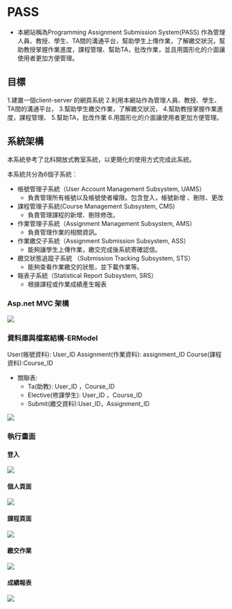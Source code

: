 # PASS
 - 本網站稱為Programming Assignment Submission System(PASS)
    作為管理人員、教授、學生、TA間的溝通平台，幫助學生上傳作業，了解繳交狀況，幫助教授掌握作業進度，課程管理、幫助TA，批改作業，並且用圖形化的介面讓使用者更加方便管理。
    
## 目標
1.建置一個client-server 的網頁系統
2.利用本網站作為管理人員、教授、學生、TA間的溝通平台，
3.幫助學生繳交作業，了解繳交狀況，
4.幫助教授掌握作業進度，課程管理、
5.幫助TA，批改作業
6.用圖形化的介面讓使用者更加方便管理。


## 系統架構


本系統參考了北科開放式教室系統，以更簡化的使用方式完成此系統。

本系統共分為6個子系統︰
- 帳號管理子系統（User Account Management Subsystem, UAMS）
    - 負責管理所有帳號以及帳號使者權限。包含登入，帳號新增 、刪除、更改
- 課程管理子系統(Course Management Subsystem, CMS) 
    - 負責管理課程的新增、刪除修改。
- 作業管理子系統（Assignment Management Subsystem, AMS）
    - 負責管理作業的相關資訊。
- 作業繳交子系統（Assignment Submission Subsystem, ASS）
    - 能夠讓學生上傳作業，繳交完成後系統寄確認信。
- 繳交狀態追蹤子系統 （Submission Tracking Subsystem, STS）
    - 能夠查看作業繳交的狀態，並下載作業等。
- 報表子系統（Statistical Report Subsystem, SRS）
    - 根據課程或作業成績產生報表

### Asp.net  MVC 架構
![](https://i.imgur.com/TQDfNpt.png)

### 資料庫與檔案結構-ERModel

User(帳號資料): User_ID
Assignment(作業資料):  assignment_ID
Course(課程資料):Course_ID
- 關聯表:
    - Ta(助教): User_ID ，Course_ID
    - Elective(修課學生): User_ID ，Course_ID
    - Submit(繳交資料):User_ID，Assignment_ID

![](https://i.imgur.com/o23TlT8.png)

### 執行畫面



#### 登入
![](https://i.imgur.com/Gv7bXwv.png)

#### 個人頁面

![](https://i.imgur.com/uZPi91U.png)

#### 課程頁面
![](https://i.imgur.com/iZEBfVG.png)
#### 繳交作業
![](https://i.imgur.com/CMIyWmF.png)
#### 成績報表
![](https://i.imgur.com/NbFWzp5.jpg)
